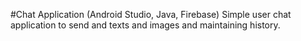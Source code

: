#Chat Application (Android Studio, Java, Firebase)
Simple user chat application to send and texts and images and maintaining history.
